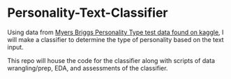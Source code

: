 # Personality-Text-Classifier

Using data from [Myers Briggs Personality Type test data found on kaggle](https://www.kaggle.com/mahekhooda/introvert-extroverts/data),
I will make a classifier to determine the type of personality based on the text input. 

This repo will house the code for the classifier along with scripts of data wrangling/prep, EDA, and assessments of the classifier.

